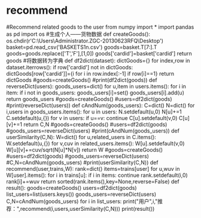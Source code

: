 # recommend
#Recommend related goods to the user
from numpy import *
import pandas as pd
import os
#生成个人——货物数据
def createGoods():
	os.chdir(r'C:\Users\Administrator.ZGC-20130623RFQ\Desktop')
	basket=pd.read_csv('BASKETS1n.csv')
	goods=basket.T[7:].T
	goods=goods.replace(['T','F'],[1,0])
	goods['cardid']=basket['cardid']
	return goods
#将数据转为字典
def df2dict(dataset):
	dictGoods={}
	for index,row in dataset.iterrows():
		if row['cardid'] not in dictGoods:
			dictGoods[row['cardid']]={i for i in row.index[:-1] if row[i]==1}
	return dictGoods
#goods=createGoods()
#print(df2dict(goods))
def reverseDict(users):
	goods_users=dict()
	for u,item in users.items():
		for i in item:
			if i not in goods_users:
				goods_users[i]=set()
			goods_users[i].add(u)
	return goods_users
#goods=createGoods()
#users=df2dict(goods)
#print(reverseDict(users))
def cAndNum(goods_users):
	C=dict()
	N=dict()
	for i,users in goods_users.items():
		for u in users:
			N.setdefault(u,0)
			N[u]+=1
			C.setdefault(u,{})
			for v in users:
				if u==v:
					continue
				C[u].setdefault(v,0)
				C[u][v]+=1
	return C,N
#goods=createGoods()
#users=df2dict(goods)
#goods_users=reverseDict(users)
#print(cAndNum(goods_users))
def userSimilarity(C,N):
	W=dict()
	for u,related_users in C.items():
		W.setdefault(u,{})
		for v,cuv in related_users.items():
			W[u].setdefault(v,0)
			W[u][v]+=cuv/sqrt(N[u]*N[v])
	return W
#goods=createGoods()
#users=df2dict(goods)
#goods_users=reverseDict(users)
#C,N=cAndNum(goods_users)
#print(userSimilarity(C,N))
def recommend(user,trains,W):
	rank=dict()
	items=trains[user]
	for u,wuv in W[user].items():
		for i in trains[u]:
			if i in items:
				continue
			rank.setdefault(i,0)
			rank[i]+=wuv
	return sorted(rank.items(),key=None,reverse=False)
def result():
	goods=createGoods()
	users=df2dict(goods)
	list_users=list(users.keys())
	goods_users=reverseDict(users)
	C,N=cAndNum(goods_users)
	for i in list_users:
		print("用户",i,"推荐：",recommend(i,users,userSimilarity(C,N)))
print(result())
